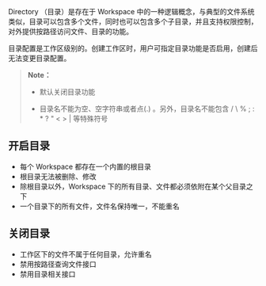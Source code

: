 Directory （目录）是存在于 Workspace 中的一种逻辑概念，与典型的文件系统类似，目录可以包含多个文件，同时也可以包含多个子目录，并且支持权限控制，对外提供按路径访问文件、目录的功能。

目录配置是工作区级别的。创建工作区时，用户可指定目录功能是否启用，创建后无法变更目录配置。

>  **Note：**
>
>  * 默认关闭目录功能
>
>  * 目录名不能为空、空字符串或者点(.) 。另外，目录名不能包含 / \\ % ; : * ? " < > | 等特殊符号

## 开启目录 ##
 - 每个 Workspace 都存在一个内置的根目录
 - 根目录无法被删除、修改
 - 除根目录以外，Workspace 下的所有目录、文件都必须依附在某个父目录之下
 - 一个目录下的所有文件，文件名保持唯一，不能重名

## 关闭目录 ##

 - 工作区下的文件不属于任何目录，允许重名
 - 禁用按路径查询文件接口
 - 禁用目录相关接口

